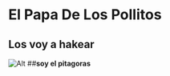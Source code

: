 # El Papa De Los Pollitos
## **Los voy a hakear**
![Alt](https://assets.stickpng.com/images/580b57fcd9996e24bc43c515.png)
##**soy el pitagoras**
